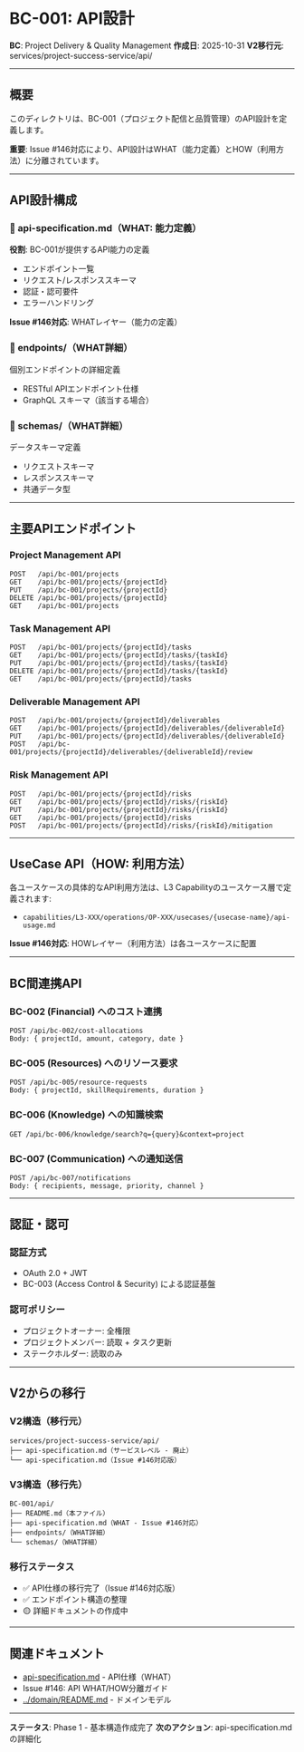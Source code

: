 # BC-001: API設計

**BC**: Project Delivery & Quality Management
**作成日**: 2025-10-31
**V2移行元**: services/project-success-service/api/

---

## 概要

このディレクトリは、BC-001（プロジェクト配信と品質管理）のAPI設計を定義します。

**重要**: Issue #146対応により、API設計はWHAT（能力定義）とHOW（利用方法）に分離されています。

---

## API設計構成

### 📄 api-specification.md（WHAT: 能力定義）
**役割**: BC-001が提供するAPI能力の定義
- エンドポイント一覧
- リクエスト/レスポンススキーマ
- 認証・認可要件
- エラーハンドリング

**Issue #146対応**: WHATレイヤー（能力の定義）

### 📁 endpoints/（WHAT詳細）
個別エンドポイントの詳細定義
- RESTful APIエンドポイント仕様
- GraphQL スキーマ（該当する場合）

### 📁 schemas/（WHAT詳細）
データスキーマ定義
- リクエストスキーマ
- レスポンススキーマ
- 共通データ型

---

## 主要APIエンドポイント

### Project Management API
```
POST   /api/bc-001/projects
GET    /api/bc-001/projects/{projectId}
PUT    /api/bc-001/projects/{projectId}
DELETE /api/bc-001/projects/{projectId}
GET    /api/bc-001/projects
```

### Task Management API
```
POST   /api/bc-001/projects/{projectId}/tasks
GET    /api/bc-001/projects/{projectId}/tasks/{taskId}
PUT    /api/bc-001/projects/{projectId}/tasks/{taskId}
DELETE /api/bc-001/projects/{projectId}/tasks/{taskId}
GET    /api/bc-001/projects/{projectId}/tasks
```

### Deliverable Management API
```
POST   /api/bc-001/projects/{projectId}/deliverables
GET    /api/bc-001/projects/{projectId}/deliverables/{deliverableId}
PUT    /api/bc-001/projects/{projectId}/deliverables/{deliverableId}
POST   /api/bc-001/projects/{projectId}/deliverables/{deliverableId}/review
```

### Risk Management API
```
POST   /api/bc-001/projects/{projectId}/risks
GET    /api/bc-001/projects/{projectId}/risks/{riskId}
PUT    /api/bc-001/projects/{projectId}/risks/{riskId}
GET    /api/bc-001/projects/{projectId}/risks
POST   /api/bc-001/projects/{projectId}/risks/{riskId}/mitigation
```

---

## UseCase API（HOW: 利用方法）

各ユースケースの具体的なAPI利用方法は、L3 Capabilityのユースケース層で定義されます:

- `capabilities/L3-XXX/operations/OP-XXX/usecases/{usecase-name}/api-usage.md`

**Issue #146対応**: HOWレイヤー（利用方法）は各ユースケースに配置

---

## BC間連携API

### BC-002 (Financial) へのコスト連携
```
POST /api/bc-002/cost-allocations
Body: { projectId, amount, category, date }
```

### BC-005 (Resources) へのリソース要求
```
POST /api/bc-005/resource-requests
Body: { projectId, skillRequirements, duration }
```

### BC-006 (Knowledge) への知識検索
```
GET /api/bc-006/knowledge/search?q={query}&context=project
```

### BC-007 (Communication) への通知送信
```
POST /api/bc-007/notifications
Body: { recipients, message, priority, channel }
```

---

## 認証・認可

### 認証方式
- OAuth 2.0 + JWT
- BC-003 (Access Control & Security) による認証基盤

### 認可ポリシー
- プロジェクトオーナー: 全権限
- プロジェクトメンバー: 読取 + タスク更新
- ステークホルダー: 読取のみ

---

## V2からの移行

### V2構造（移行元）
```
services/project-success-service/api/
├── api-specification.md（サービスレベル - 廃止）
└── api-specification.md（Issue #146対応版）
```

### V3構造（移行先）
```
BC-001/api/
├── README.md（本ファイル）
├── api-specification.md（WHAT - Issue #146対応）
├── endpoints/（WHAT詳細）
└── schemas/（WHAT詳細）
```

### 移行ステータス
- ✅ API仕様の移行完了（Issue #146対応版）
- ✅ エンドポイント構造の整理
- 🟡 詳細ドキュメントの作成中

---

## 関連ドキュメント

- [api-specification.md](api-specification.md) - API仕様（WHAT）
- Issue #146: API WHAT/HOW分離ガイド
- [../domain/README.md](../domain/README.md) - ドメインモデル

---

**ステータス**: Phase 1 - 基本構造作成完了
**次のアクション**: api-specification.mdの詳細化
